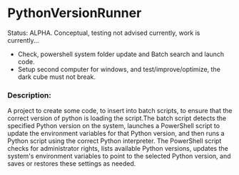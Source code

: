 # PythonVersionRunner
Status: ALPHA. Conceptual, testing not advised currently, work is currently...
- Check, powershell system folder update and Batch search and launch code.
- Setup second computer for windows, and test/improve/optimize, the dark cube must not break.

### Description:
A project to create some code, to insert into batch scripts, to ensure that the correct version of python is loading the script.The batch script detects the specified Python version on the system, launches a PowerShell script to update the environment variables for that Python version, and then runs a Python script using the correct Python interpreter. The PowerShell script checks for administrator rights, lists available Python versions, updates the system's environment variables to point to the selected Python version, and saves or restores these settings as needed.
